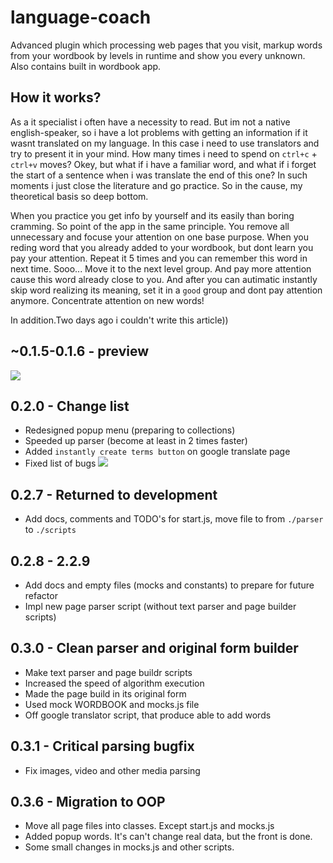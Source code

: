 # language-coach
Advanced plugin which processing web pages that you visit, markup words from your wordbook by levels in runtime and show you every unknown. Also contains built in wordbook app.

## How it works? 
As a it specialist i often have a necessity to read. But im not a native english-speaker, so i have a lot problems with getting an information if it wasnt translated on my language. In this case i need to use translators and try to present it in your mind. How many times i need to spend on `ctrl+c` + `ctrl+v` moves? Okey, but what if i have a familiar word, and what if i forget the start of a sentence when i was translate the end of this one? In such moments i just close the literature and go practice. So in the cause, my theoretical basis so deep bottom. 

When you practice you get info by yourself and its easily than boring cramming. So point of the app in the same principle. You remove all unnecessary and focuse your attention on one base purpose. When you reding word that you already added to your wordbook, but dont learn you pay your attention. Repeat it 5 times and you can remember this word in next time. Sooo... Move it to the next level group. And pay more attention cause this word already close to you. And after you can autimatic instantly skip word realizing its meaning, set it in a `good` group and dont pay attention anymore. Concentrate attention on new words! 

In addition.Two days ago i couldn't write this article))

## ~0.1.5-0.1.6 - preview
![](https://sun9-31.userapi.com/rIXe5gjImJUmVA2AIUShndTDDTXp_5mojL55Vg/5XZGeZK_Uso.jpg)

## 0.2.0 - Change list
- Redesigned popup menu (preparing to collections)
- Speeded up parser (become at least in 2 times faster)
- Added `instantly create terms button` on google translate page
- Fixed list of bugs
![](https://sun9-6.userapi.com/7N36ebXciQqlCgqGvYB9ThFMw_RNnD3yCWzalQ/sp3mE8Cowoc.jpg)
  
## 0.2.7 - Returned to development
- Add docs, comments and TODO's for start.js, move file to from `./parser` to `./scripts`

## 0.2.8 - 2.2.9
- Add docs and empty files (mocks and constants) to prepare for future refactor
- Impl new page parser script (without text parser and page builder scripts)

## 0.3.0 - Clean parser and original form builder
- Make text parser and page buildr scripts
- Increased the speed of algorithm execution
- Made the page build in its original form
- Used mock WORDBOOK and mocks.js file
- Off google translator script, that produce able to add words

## 0.3.1 - Critical parsing bugfix
- Fix images, video and other media parsing

## 0.3.6 - Migration to OOP
- Move all page files into classes. Except start.js and mocks.js
- Added popup words. It's can't change real data, but the front is done.
- Some small changes in mocks.js and other scripts. 